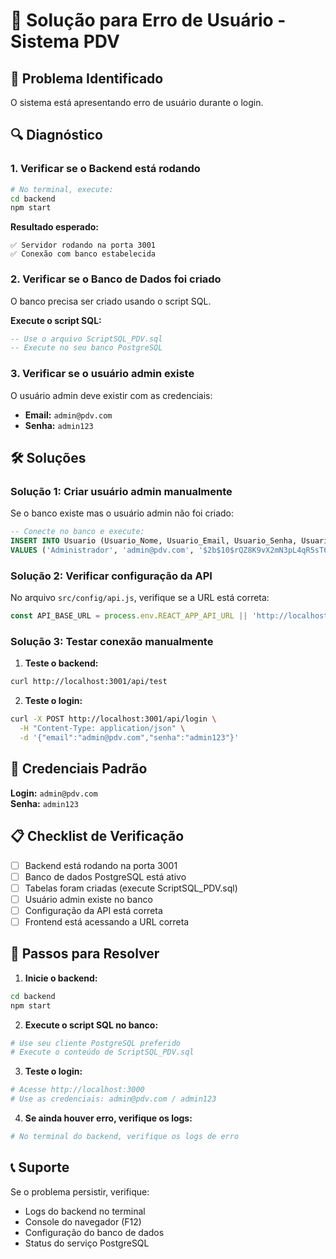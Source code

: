 # 🔧 Solução para Erro de Usuário - Sistema PDV

## 🚨 Problema Identificado
O sistema está apresentando erro de usuário durante o login.

## 🔍 Diagnóstico

### 1. **Verificar se o Backend está rodando**
```bash
# No terminal, execute:
cd backend
npm start
```

**Resultado esperado:**
```
✅ Servidor rodando na porta 3001
✅ Conexão com banco estabelecida
```

### 2. **Verificar se o Banco de Dados foi criado**
O banco precisa ser criado usando o script SQL.

**Execute o script SQL:**
```sql
-- Use o arquivo ScriptSQL_PDV.sql
-- Execute no seu banco PostgreSQL
```

### 3. **Verificar se o usuário admin existe**
O usuário admin deve existir com as credenciais:
- **Email:** `admin@pdv.com`
- **Senha:** `admin123`

## 🛠️ Soluções

### **Solução 1: Criar usuário admin manualmente**

Se o banco existe mas o usuário admin não foi criado:

```sql
-- Conecte no banco e execute:
INSERT INTO Usuario (Usuario_Nome, Usuario_Email, Usuario_Senha, Usuario_Tipo, Usuario_Ativo) 
VALUES ('Administrador', 'admin@pdv.com', '$2b$10$rQZ8K9vX2mN3pL4qR5sT6u', 'admin', true);
```

### **Solução 2: Verificar configuração da API**

No arquivo `src/config/api.js`, verifique se a URL está correta:

```javascript
const API_BASE_URL = process.env.REACT_APP_API_URL || 'http://localhost:3001';
```

### **Solução 3: Testar conexão manualmente**

1. **Teste o backend:**
```bash
curl http://localhost:3001/api/test
```

2. **Teste o login:**
```bash
curl -X POST http://localhost:3001/api/login \
  -H "Content-Type: application/json" \
  -d '{"email":"admin@pdv.com","senha":"admin123"}'
```

## 🔑 Credenciais Padrão

**Login:** `admin@pdv.com`  
**Senha:** `admin123`

## 📋 Checklist de Verificação

- [ ] Backend está rodando na porta 3001
- [ ] Banco de dados PostgreSQL está ativo
- [ ] Tabelas foram criadas (execute ScriptSQL_PDV.sql)
- [ ] Usuário admin existe no banco
- [ ] Configuração da API está correta
- [ ] Frontend está acessando a URL correta

## 🚀 Passos para Resolver

1. **Inicie o backend:**
```bash
cd backend
npm start
```

2. **Execute o script SQL no banco:**
```bash
# Use seu cliente PostgreSQL preferido
# Execute o conteúdo de ScriptSQL_PDV.sql
```

3. **Teste o login:**
```bash
# Acesse http://localhost:3000
# Use as credenciais: admin@pdv.com / admin123
```

4. **Se ainda houver erro, verifique os logs:**
```bash
# No terminal do backend, verifique os logs de erro
```

## 📞 Suporte

Se o problema persistir, verifique:
- Logs do backend no terminal
- Console do navegador (F12)
- Configuração do banco de dados
- Status do serviço PostgreSQL 